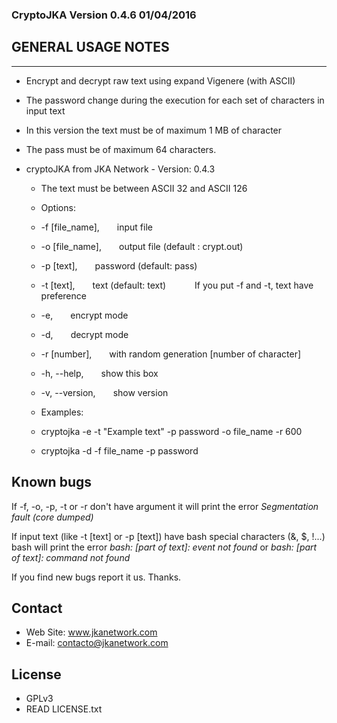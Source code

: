 ### CryptoJKA Version 0.4.6 01/04/2016

GENERAL USAGE NOTES
--------------------
--------------------
* Encrypt and decrypt raw text using expand Vigenere (with ASCII)
*	The password change during the execution for each set of characters in input text
* In this version the text must be of maximum 1 MB of character
* The pass must be of maximum 64 characters.

* cryptoJKA from JKA Network - Version: 0.4.3

	* The text must be between ASCII 32 and ASCII 126

	* Options:
	 * -f [file_name],&emsp;&emsp;input file
	 * -o [file_name],&emsp;&emsp;output file (default : crypt.out)
	 * -p [text],&emsp;&emsp;password (default: pass)
	 * -t [text],&emsp;&emsp;text (default: text)
		&emsp;&emsp;&emsp;If you put -f and -t, text have preference
	 * -e,&emsp;&emsp;encrypt mode
	 * -d,&emsp;&emsp;decrypt mode
	 * -r [number],&emsp;&emsp;with random generation [number of character]
	 * -h, --help,&emsp;&emsp;show this box
	 * -v, --version,&emsp;&emsp;show version

	 * Examples:

	*	cryptojka -e -t "Example text" -p password -o file_name -r 600
	*	cryptojka -d -f file_name -p password

Known bugs
----------
If -f, -o, -p, -t or -r don't have argument it will print the error *Segmentation fault (core dumped)*

If input text (like -t [text] or -p [text]) have bash special characters (&, $, !...) bash will print the error *bash: [part of text]: event not found* or *bash: [part of text]: command not found*

If you find new bugs report it us. Thanks.

Contact
-------
* Web Site: www.jkanetwork.com
* E-mail:	  contacto@jkanetwork.com

License
-------
* GPLv3
* READ LICENSE.txt
